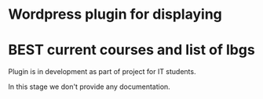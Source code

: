 # Wordpress plugin for displaying 
# BEST current courses and list of lbgs

Plugin is in development as part of project for IT students.

In this stage we don't provide any documentation. 
